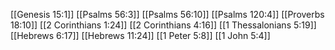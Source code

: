[[Genesis 15:1]]
[[Psalms 56:3]]
[[Psalms 56:10]]
[[Psalms 120:4]]
[[Proverbs 18:10]]
[[2 Corinthians 1:24]]
[[2 Corinthians 4:16]]
[[1 Thessalonians 5:19]]
[[Hebrews 6:17]]
[[Hebrews 11:24]]
[[1 Peter 5:8]]
[[1 John 5:4]]
